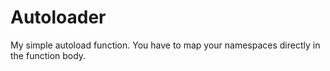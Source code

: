 # Autoloader

My simple autoload function.
You have to map your namespaces directly in the function body.